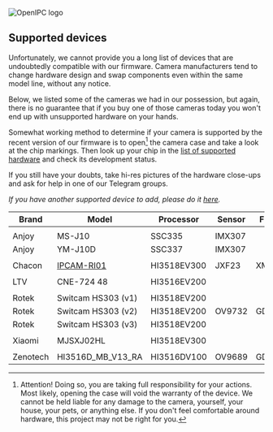 ![OpenIPC logo](https://cdn.themactep.com/images/logo_openipc.png "OpenIPC logo")

## Supported devices

Unfortunately, we cannot provide you a long list of devices that are undoubtedly
compatible with our firmware. Camera manufacturers tend to change hardware
design and swap components even within the same model line, without any notice.

Below, we listed some of the cameras we had in our possession, but again, there
is no guarantee that if you buy one of those cameras today you won't end up with
unsupported hardware on your hands.

Somewhat working method to determine if your camera is supported by the recent
version of our firmware is to open[^1] the camera case and take a look at the
chip markings. Then look up your chip in the [list of supported hardware][1]
and check its development status.

If you still have your doubts, take hi-res pictures of the hardware close-ups
and ask for help in one of our Telegram groups.

[^1]: Attention! Doing so, you are taking full responsibility for your actions.
Most likely, opening the case will void the warranty of the device. We cannot
be held liable for any damage to the camera, yourself, your house, your pets,
or anything else. If you don't feel comfortable around hardware, this project
may not be right for you.

_If you have another supported device to add, please do it [here][2]._

| Brand    | Model              | Processor   | Sensor | Flash Memory | LAN | WLAN      | USB  | Card |
|----------|--------------------|-------------|--------|--------------|-----|-----------|------|------|
|          |                    |             |        |              |     |           |      |      |
| Anjoy    | MS-J10             | SSC335      | IMX307 |              | Yes | No        | Yes  | No   |
| Anjoy    | YM-J10D            | SSC337      | IMX307 |              | Yes | No        | Yes  | No   |
|          |                    |             |        |              |     |           |      |      |
| Chacon   | [IPCAM-RI01](https://github.com/OpenIPC/wiki/blob/master/en/device-chacon-ipcam-ri01.md) | HI3518EV300 | JXF23  | XM25QH128A   | No  | RTL8188FTV | WiFi | Yes  | 
|          |                    |             |        |              |     |           |      |      |
| LTV      | CNE-724 48         | HI3516EV200 |        |              | Yes | No        | No   | Yes  |
|          |                    |             |        |              |     |           |      |      |
| Rotek    | Switcam HS303 (v1) | HI3518EV200 |        |              | No  | RTL8188FU | WiFi | Yes  |
| Rotek    | Switcam HS303 (v2) | HI3518EV200 | OV9732 | GD25Q128CSIG | No  | RTL8188EU | WiFi | Yes  |
| Rotek    | Switcam HS303 (v3) | HI3518EV200 |        |              | No  | RTL8188EU | WiFi | Yes  |
|          |                    |             |        |              |     |           |      |      |
| Xiaomi   | MJSXJ02HL          | HI3518EV300 |        |              | No  |           |      | Yes  |
|          |                    |             |        |              |     |           |      |      |
| Zenotech | HI3516D_MB_V13_RA  | HI3516DV100 | OV9689 | GD25Q128CSIG | Yes | No        |      | No   |

[1]: https://github.com/OpenIPC/firmware#current-development-status-
[2]: https://github.com/OpenIPC/wiki/blob/master/en/guide-supported-devices.md
